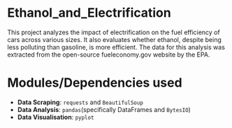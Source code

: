 # Ethanol_and_Electrification
This project analyzes the impact of electrification on the fuel efficiency of cars across various sizes. It also evaluates whether ethanol, despite being less polluting than gasoline, is more efficient. The data for this analysis was extracted from the open-source fueleconomy.gov website by the EPA.

# Modules/Dependencies used
- **Data Scraping**: `requests` and `BeautifulSoup`
- **Data Analysis**: `pandas`(specifically DataFrames and `BytesIO`)
- **Data Visualisation**: `pyplot`
